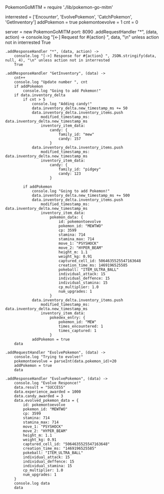 PokemonGoMITM = require './lib/pokemon-go-mitm'

interrested = ['Encounter', 'EvolvePokemon', 'CatchPokemon', 'GetInventory']
addPokemon = true
pokemontoevolve = 1
cnt = 0

server = new PokemonGoMITM port: 8090
	.addRequestHandler "*", (data, action) ->
		console.log "[<-] Request for #{action} ", data, "\n" unless action not in interrested
		True

	.addResponseHandler "*", (data, action) ->
		console.log "[->] Response for #{action} ", JSON.stringify(data, null, 4), "\n" unless action not in interrested
		True
	
	.addResponseHandler "GetInventory", (data) ->
		cnt++
		console.log "Update number ", cnt
		if addPokemon
			console.log "Going to add Pokemon!"
		if data.inventory_delta
			if cnt > 5
				console.log "Adding candy!"
				data.inventory_delta.new_timestamp_ms += 50
				data.inventory_delta.inventory_items.push	
					modified_timestamp_ms: data.inventory_delta.new_timestamp_ms
					inventory_item_data:
						candy: {
							family_id: "mew"
							candy: 157		
						}
				data.inventory_delta.inventory_items.push	
					modified_timestamp_ms: data.inventory_delta.new_timestamp_ms
					inventory_item_data:
						candy: {
							family_id: "pidgey"
							candy: 123		
						}
				
			if addPokemon
				console.log "Going to add Pokemon!"
				data.inventory_delta.new_timestamp_ms += 500
				data.inventory_delta.inventory_items.push 
					modified_timestamp_ms: data.inventory_delta.new_timestamp_ms
					inventory_item_data:
						pokemon_data: {
							id: pokemontoevolve
							pokemon_id: "MEWTWO"
							cp: 3599
							stamina: 714
							stamina_max: 714
							move_1: "PSYSHOCK"
							move_2: "HYPER_BEAM"
							height_m: 1.1
							weight_kg: 0.91
							captured_cell_id: 5064635525547163648
							creation_time_ms: 1469196525585
							pokeball: "ITEM_ULTRA_BALL"
							individual_attack: 15
							individual_deffence: 15
							individual_stamina: 15	
							cp_multiplier: 1.0		
							num_upgrades: 1			
						}
				data.inventory_delta.inventory_items.push
					modified_timestamp_ms: data.inventory_delta.new_timestamp_ms				
					inventory_item_data:
						pokedex_entry: {
							pokemon_id: "MEW"
							times_encountered: 1						
							times_captured: 1
						}
				addPokemon = true
		data
	
	.addRequestHandler "EvolvePokemon", (data) ->
		console.log "Trying to evolve!"
		pokemontoevolve = parseInt(data.pokemon_id)+20
		addPokemon = true
		data
	
	.addResponseHandler "EvolvePokemon", (data) ->
		console.log "Evolve Responce!"
		data.result = "SUCCESS"
		data.experience_awarded = 1000
		data.candy_awarded = 3
		data.evolved_pokemon_data = {
			id: pokemontoevolve
			pokemon_id: "MEWTWO"
			cp: 3599
			stamina: 714
			stamina_max: 714
			move_1: "PSYSHOCK"
			move_2: "HYPER_BEAM"
			height_m: 1.1
			weight_kg: 0.91
			captured_cell_id: "5064635525547163648"
			creation_time_ms: "1469196525585"
			pokeball: "ITEM_ULTRA_BALL"
			individual_attack: 15
			individual_deffence: 15
			individual_stamina: 15	
			cp_multiplier: 1.0		
			num_upgrades: 1
		}
		console.log data
		data
